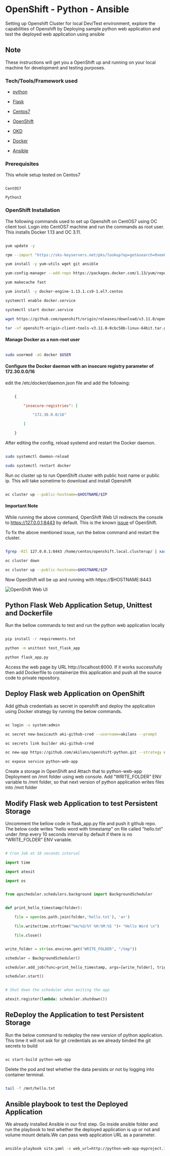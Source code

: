 # OpenShift - Python - Ansible



Setting up Openshift Cluster for local Dev/Test environment, explore the capabilities of Openshift by Deploying sample python web application and test the deployed web application using ansible



## Note



These instructions will get you a OpenShift up and running on your local machine for development and testing purposes.



### Tech/Tools/Framework used



* [python](https://www.python.org/)

* [Flask](http://flask.pocoo.org/)

* [Centos7](https://www.centos.org/)

* [OpenShift](https://www.openshift.com/)

* [OKD](https://www.okd.io/)

* [Docker](https://www.docker.com/)

* [Ansible](https://www.ansible.com/)



### Prerequisites



This whole setup tested on Centos7



```

CentOS7

Python3

```


### OpenShift Installation


The following commands used to set up Openshift on CentOS7 using OC client tool. Login into CentOS7 machine and run the commands as root user. This installs Docker 1.13 and OC 3.11. 


```bash

yum update -y

rpm --import "https://sks-keyservers.net/pks/lookup?op=get&search=0xee6d536cf7dc86e2d7d56f59a178ac6c6238f52e"

yum install -y yum-utils wget git ansible

yum-config-manager --add-repo https://packages.docker.com/1.13/yum/repo/main/centos/7

yum makecache fast

yum install -y docker-engine-1.13.1.cs9-1.el7.centos

systemctl enable docker.service

systemctl start docker.service

wget https://github.com/openshift/origin/releases/download/v3.11.0/openshift-origin-client-tools-v3.11.0-0cbc58b-linux-64bit.tar.gz

tar -xf openshift-origin-client-tools-v3.11.0-0cbc58b-linux-64bit.tar.gz -C /usr/local/bin/ --strip-components=1

```

#### Manage Docker as a non-root user


```bash

sudo usermod -aG docker $USER

```


#### Configure the Docker daemon with an insecure registry parameter of 172.30.0.0/16


edit the /etc/docker/daemon.json file and add the following:


```json

    {

        "insecure-registries": [

            "172.30.0.0/16"

        ]

    }

```


After editing the config, reload systemd and restart the Docker daemon.


```bash

sudo systemctl daemon-reload

sudo systemctl restart docker

```

Run oc cluster up to run OpenShift cluster with public host name or public ip. This will take sometime to download and install Openshift


```bash

oc cluster up --public-hostname=$HOSTNAME/$IP 

```

#### Important Note


While running the above command, OpenShift Web UI redirects the console to https://127.0.0.1:8443 by default. This is the known [issue](https://github.com/openshift/origin/issues/20726) of OpenShift.


To fix the above mentioned issue, run the below command and restart the cluster.


```bash

fgrep -RIl 127.0.0.1:8443 /home/centos/openshift.local.clusterup/ | xargs sed -i 's/127.0.0.1:8443/$HOSTNAME:8443/g'

oc cluster down

oc cluster up --public-hostname=$HOSTNAME/$IP

```

Now OpenShift will be up and running with https://$HOSTNAME:8443

![OpenShift Web UI](https://raw.githubusercontent.com/akilans/openshift-python/master/screenshot/1_openshift_web_ui.png)

## Python Flask Web Application Setup, Unittest and Dockerfile

Run the bellow commands to test and run the python web application locally


```bash

pip install -r requirements.txt

python -m unittest test_flask_app

python flask_app.py

```

Access the web page by URL http://localhost:8000. If it works successfully then add Dockerfile to containerize this application and push all the source code to private repository.

## Deploy Flask web Application on OpenShift


Add github credentials as secret in openshift and deploy the application using Docker strategy by running the below commands.


```bash

oc login -u system:admin

oc secret new-basicauth aki-github-cred --username=akilans --prompt

oc secrets link builder aki-github-cred

oc new-app https://github.com/akilans/openshift-python.git --strategy docker --name python-web-app --source-secret aki-github-cred

oc expose service python-web-app

```

Create a storage in OpenShift and Attach that to python-web-app Deployment on /mnt folder using web console. Add "WRITE_FOLDER" ENV variable to /mnt folder, so that next version of python application writes files into /mnt folder

## Modify Flask web Application to test Persistent Storage

Uncomment the bellow code in flask_app.py file and push it github repo. The below code writes "hello word with timestamp" on file called "hello.txt" under /tmp every 10 seconds interval by default if there is no "WRITE_FOLDER" ENV variable.

```python

# Cron Job at 10 seconds interval

import time

import atexit

import os


from apscheduler.schedulers.background import BackgroundScheduler


def print_hello_timestamp(folder):

    file = open(os.path.join(folder,'hello.txt'), 'a+')

    file.write(time.strftime("%m/%d/%Y %H:%M:%S ")+ "Hello Word \n")

    file.close()


write_folder = str(os.environ.get("WRITE_FOLDER", "/tmp"))

scheduler = BackgroundScheduler()

scheduler.add_job(func=print_hello_timestamp, args=[write_folder], trigger="interval", seconds=10)

scheduler.start()


# Shut down the scheduler when exiting the app

atexit.register(lambda: scheduler.shutdown())

```


## ReDeploy the Application to test Persistent Storage


Run the below command to redeploy the new version of python application. This time it will not ask for git credentials as we already binded the git secrets to build


```bash

oc start-build python-web-app 

```

Delete the pod and test whether the data persists or not by logging into container terminal.

```bash

tail -f /mnt/hello.txt

```

## Ansible playbook to test the Deployed Application


We already installed Ansible in our first step. Go inside ansible folder and run the playbook to test whether the deployed application is up or not and volume mount details.We can pass web application URL as a parameter.


```bash

ansible-playbook site.yaml -e web_url=http://python-web-app-myproject.127.0.0.1.nip.io/

```